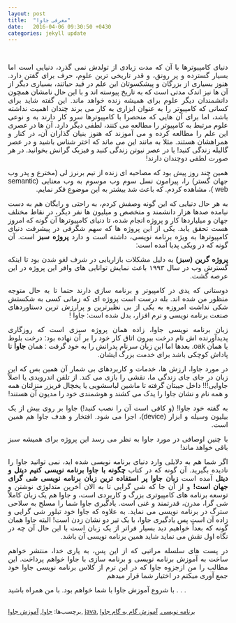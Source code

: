 ```yaml
---
layout: post
title:  "معرفی جاوا"
date:   2016-04-06 09:30:50 +0430
categories: jekyll update
---
```



				
<div class="xpost-new"><div class="hid"><font face="arial,helvetica,sans-serif">

</font><p dir="rtl" style="text-align: justify;"><font size="3" face="arial,helvetica,sans-serif">&nbsp;</font></p><p dir="rtl" style="text-align: justify;"><font size="3" face="arial,helvetica,sans-serif">دنیای کامپیوترها با آن که مدت زیادی از تولدش نمی گذرد، دنیایی است اما بسیار گسترده و پر رونق، و قدر تاریخی ترین علوم، حرف برای گفتن دارد. هنوز بسیاری از بزرگان و پیشکسوتان این علم در قید حیاتند، بسیاری دیگر از آن ها نیز اندک مدتی است که به تاریخ پیوسته اند و با این حال نامشان همچون دانشمندان دیگر علوم برای همیشه زنده خواهد ماند. این گفته شاید برای کسانی که کامپیوتر را به عنوان ابزاری به کار می برند چندان اهمیت نداشته باشد، اما برای آن هایی که منحصرا با کامپیوترها سرو کار دارند به و نوعی علوم مرتبط به کامپیوتر را مطالعه می کنند، لطفی دیگر دارد. آن ها در عصری این علم را مطالعه کرده و می آموزند که هنوز بنیان گذاران آن، در کنار و همراهشان هستند. مثلا به مانند این می ماند که اختر شناس باشید و در عصر گالیله زندگی کنید! یا در عصر نیوتن زندگی کنید و فیزیک گرانش بخوانید. در هر صورت لطفی دوچندان دارند!</font></p><p dir="rtl" style="text-align: justify;"><font size="3" face="arial,helvetica,sans-serif">همین چند روز پیش بود که مصاحبه ای زنده از تیم برنرز لی (مخترع و پدر وب جهان گستر) را، پیرامون نسل سوم وب موسوم به وب معنایی (semantic web )، مشاهده کردم. که باعث شد بیشتر به این موضوع فکر نمایم.</font></p><p dir="rtl" style="text-align: justify;"><font size="3" face="arial,helvetica,sans-serif">به هر حال دنیایی که این گونه وصفش کردم، به راحتی و رایگان هم به دست نیامده صدها هزار دانشمند و متخصص  و میلیون ها نفر دیگر، در نقاط مختلف جهان و میلیاردها کار و پروژه انجام شده، تا دنیای کامپیوترها آن گونه که امروز هست تحقق یابد. یکی از این پروژه ها که سهم شگرفی در پیشرفت دنیای کامپیوترها به ویژه برنامه نویسی، داشته است و دارد <strong>پروژه سبز</strong> است. آن گونه که در ویکی پدیا آمده است:</font></p><p dir="rtl" style="text-align: justify;"><font size="3" face="arial,helvetica,sans-serif"><strong>پروژه گرین (سبز)</strong> به دلیل مشکلات بازاریابی در شرف لغو شدن بود تا اینکه گسترش وب در سال ۱۹۹۳ باعث نمایش توانایی ‌های وافر این پروژه در این عرصه گشت.</font></p><p dir="rtl" style="text-align: justify;"><font size="3" face="arial,helvetica,sans-serif">دوستانی که یدی در کامپیوتر و برنامه سازی دارند حتما تا به حال متوجه منظور من شده اند. بله درست است پروژه ای که زمانی کسی به شکستش شکی نداشت امروزه به یکی از بی نظیرترین و پرارزش ترین دستاوردهای صنعت برنامه نویسی و نرم افزار، بدل شده است: جاوا !</font></p><p dir="rtl" style="text-align: justify;"><font size="3" face="arial,helvetica,sans-serif">زبان برنامه نویسی جاوا، زاده همان پروژه سبزی است که روزگاری پدیدآورنده اش نام درخت بیرون اتاق کار خود را بر آن نهاده بود: درخت بلوط یا همان oak. بعدها اما این زبان سرنام پدرانش را به خود گرفت : همان <strong>جاوا </strong>تا پاداش کوچکی باشد برای خدمت بزرگ ایشان.</font></p><p dir="rtl" style="text-align: justify;"><font size="3" face="arial,helvetica,sans-serif">در مورد جاوا، ارزش ها، خدمات و کاربردهای بی شمار آن همین بس که این زبان در جای جای زندگی ما، نقشی را بازی می کند. از تلفن اندرویدی یا اصلاً جاوایی!!! داخل جیبتان گرفته تا ماشین لباسشویی یا یخچال فریزر منزلتان همه و همه نام و نشان جاوا را یدک می کشند و هوشمندی خود را مدیون آن هستند!</font></p><p dir="rtl" style="text-align: justify;"><font size="3" face="arial,helvetica,sans-serif">به گفته خود جاوا! (و کافی است آن را نصب کنید!) جاوا بر روی بیش از یک بیلیون وسیله و ابزار (device)، اجرا می شود. افتخار و هدف جاوا هم همین است.</font></p><p dir="rtl" style="text-align: justify;"><font size="3" face="arial,helvetica,sans-serif">با چنین اوصافی در مورد جاوا به نظر می رسد این پروژه برای همیشه سبز باقی خواهد ماند!</font></p><p dir="rtl" style="text-align: justify;"><font size="3" face="arial,helvetica,sans-serif">اگر شما هم به دلایلی وارد دنیای برنامه نویسی شده اید، نمی توانید جاوا را نادیده بگیرید. آن گونه که در کتاب <strong>چگونه با جاوا برنامه نویسی کنیم دیتل و دیتل</strong> آمده است <strong>زبان جاوا پر استفاده ترین زبان برنامه نویسی شی گرای جهان است!</strong> و از آن جا که شی گرایی تا به الان آخرین متدلوژی نوشتن و توسعه برنامه های کامپیوتری بزرگ و کاربردی است، و جاوا هم یک زبان کاملاً شی گرا، مدرن، قدرتمند و غنی است. یادگیری جاوا شما را مسلح به سلاحی سترگ در برنامه نویسی می نماید. به علاوه که جاوا خود تبلور شی گرایی و زاده آن است پس یادگیری جاوا، با یک تیر دو نشان زدن است! البته جاوا همان گونه که بعداً خواهیم دید بسیار فراتر از یک زبان است با این حال آن چه در نگاه اول نقش می نماید شاید همین برنامه نویسی آن باشد.</font></p><p dir="rtl" style="text-align: justify;"><font size="3" face="arial,helvetica,sans-serif">در پست های سلسله مراتبی که از این پس، به یاری خدا، منتشر خواهم ساخت به آموزش برنامه نویسی و برنامه سازی با جاوا خواهم پرداخت.  این مطالب را من ازجزوه جاوا که در این ترم از کلاس برنامه نویسی جاوا خود  جمع آوری میکنم در اختیار شما قرار میدهم </font></p><p style="text-align: justify;"><font size="3" face="arial,helvetica,sans-serif">با شروع آموزش جاوا با شما خواهم بود. با من همراه باشید . . .</font></p><font face="arial,helvetica,sans-serif">
</font><br>برچسب‌ها: <a href="/tag/%d8%ac%d8%a7%d9%88%d8%a7">جاوا</a>, <a href="/tag/%d8%a2%d9%85%d9%88%d8%b2%d8%b4-%d8%ac%d8%a7%d9%88%d8%a7">آموزش جاوا</a>, <a href="/tag/java">java</a>, <a href="/tag/%d8%a8%d8%b1%d9%86%d8%a7%d9%85%d9%87-%d9%86%d9%88%db%8c%d8%b3%db%8c">برنامه نویسی</a>, <a href="/tag/%d8%a2%d9%85%d9%88%d8%b2%d8%b4-%da%af%d8%a7%d9%85-%d8%a8%d9%87-%da%af%d8%a7%d9%85-%d8%ac%d8%a7%d9%88%d8%a7">آموزش گام به گام جاوا</a><br><br>
</div></div>

 